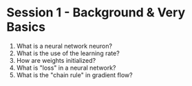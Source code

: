 # Session 1 - Background & Very Basics

1. What is a neural network neuron?
2. What is the use of the learning rate?
3. How are weights initialized?
4. What is "loss" in a neural network?
5. What is the "chain rule" in gradient flow?
